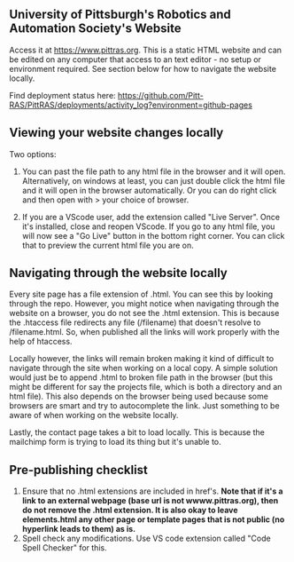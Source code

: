 ## University of Pittsburgh's Robotics and Automation Society's Website
Access it at https://www.pittras.org. This is a static HTML website and can be edited on any computer that access to an text editor - no setup or environment required. See section below for how to navigate the website locally.

Find deployment status here: https://github.com/Pitt-RAS/PittRAS/deployments/activity_log?environment=github-pages

## Viewing your website changes locally
Two options:
1) You can past the file path to any html file in the browser and it will open. Alternatively, on windows at least, you can just double click the html file and it will open in the browser automatically. Or you can do right click and then open with > your choice of browser. 

2) If you are a VScode user, add the extension called "Live Server". Once it's installed, close and reopen VScode. If you go to any html file, you will now see a "Go Live" button in the bottom right corner. You can click that to preview the current html file you are on.

## Navigating through the website locally
Every site page has a file extension of .html. You can see this by looking through the repo. However, you might notice when navigating through the website on a browser, you do not see the .html extension. This is because the .htaccess file redirects any file (/filename) that doesn't resolve to /filename.html. So, when published all the links will work properly with the help of htaccess. 

Locally however, the links will remain broken making it kind of difficult to navigate through the site when working on a local copy. A simple solution would just be to append .html to broken file path in the browser (but this might be different for say the projects file, which is both a directory and an html file). This also depends on the browser being used because some browsers are smart and try to autocomplete the link. Just something to be aware of when working on the website locally. 

Lastly, the contact page takes a bit to load locally. This is because the mailchimp form is trying to load its thing but it's unable to. 

## Pre-publishing checklist
1) Ensure that no .html extensions are included in href's. **Note that if it's a link to an external webpage (base url is not wwww.pittras.org), then do not remove the .html extension. It is also okay to leave elements.html any other page or template pages that is not public (no hyperlink leads to them) as is.**
2) Spell check any modifications. Use VS code extension called "Code Spell Checker" for this.
